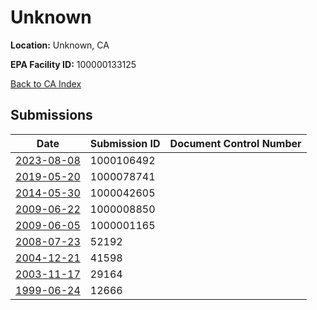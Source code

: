 # Unknown

**Location:** Unknown, CA

**EPA Facility ID:** 100000133125

[Back to CA Index](../../index.md)

## Submissions

| Date | Submission ID | Document Control Number |
|------|--------------|-------------------------|
| [2023-08-08](submissions/1000106492.md) | 1000106492 |  |
| [2019-05-20](submissions/1000078741.md) | 1000078741 |  |
| [2014-05-30](submissions/1000042605.md) | 1000042605 |  |
| [2009-06-22](submissions/1000008850.md) | 1000008850 |  |
| [2009-06-05](submissions/1000001165.md) | 1000001165 |  |
| [2008-07-23](submissions/52192.md) | 52192 |  |
| [2004-12-21](submissions/41598.md) | 41598 |  |
| [2003-11-17](submissions/29164.md) | 29164 |  |
| [1999-06-24](submissions/12666.md) | 12666 |  |
